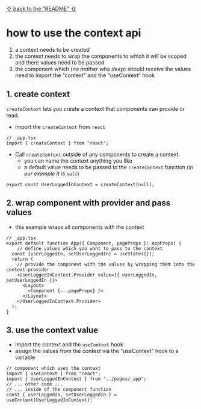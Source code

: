 [&#X21e7; back to the "README" &#X21e7;](../../../README.md)

# how to use the context api

1. a context needs to be created
2. the context needs to wrap the components to which it will be scoped and there values need to be passed
3. the component which (_no mather who deep_) should receive the values need to import the "context" and the "useContext" hook

## 1. create context

`createContext` lets you create a context that components can provide or read.

- import the `createContext` from `react`

```JSX
// _app.tsx
import { createContext } from "react";
```

- Call `createContext` outside of any components to create a context.
  - you can name the context anything you like
  - a default value needs to be passed to the `createContext` function (_in our example it is `null`_)

```JSX
export const UserLoggedInContext = createContext(null);
```

## 2. wrap component with provider and pass values

- this example wraps all components with the context

```JSX
// _app.tsx
export default function App({ Component, pageProps }: AppProps) {
    // define values which you want to pass to the context
  const [userLoggedIn, setUserLoggedIn] = useState({});
  return (
    // provide the component with the values by wrapping them into the context-provider
    <UserLoggedInContext.Provider value={{ userLoggedIn, setUserLoggedIn }}>
      <Layout>
        <Component {...pageProps} />
      </Layout>
    </UserLoggedInContext.Provider>
  );
}
```

## 3. use the context value

- import the context and the `useContext` hook
- assign the values from the context via the "useContext" hook to a variable

```JSX
// component which uses the context
import { useContext } from "react";
import { UserLoggedInContext } from "../pages/_app";
// ... other code ...
// ... inside of the component function
const { userLoggedIn, setUserLoggedIn } = useContext(UserLoggedInContext);
```

